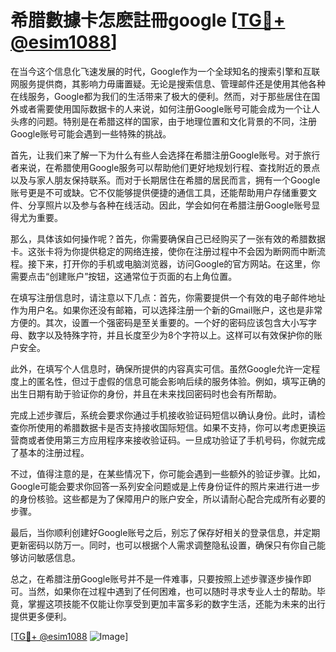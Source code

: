 # 希腊數據卡怎麽註冊google [[TG💪+ @esim1088](https://t.me/s/esim1088)]

在当今这个信息化飞速发展的时代，Google作为一个全球知名的搜索引擎和互联网服务提供商，其影响力毋庸置疑。无论是搜索信息、管理邮件还是使用其他各种在线服务，Google都为我们的生活带来了极大的便利。然而，对于那些居住在国外或者需要使用国际数据卡的人来说，如何注册Google账号可能会成为一个让人头疼的问题。特别是在希腊这样的国家，由于地理位置和文化背景的不同，注册Google账号可能会遇到一些特殊的挑战。

首先，让我们来了解一下为什么有些人会选择在希腊注册Google账号。对于旅行者来说，在希腊使用Google服务可以帮助他们更好地规划行程、查找附近的景点以及与家人朋友保持联系。而对于长期居住在希腊的居民而言，拥有一个Google账号更是不可或缺。它不仅能够提供便捷的通信工具，还能帮助用户存储重要文件、分享照片以及参与各种在线活动。因此，学会如何在希腊注册Google账号显得尤为重要。

那么，具体该如何操作呢？首先，你需要确保自己已经购买了一张有效的希腊数据卡。这张卡将为你提供稳定的网络连接，使你在注册过程中不会因为断网而中断流程。接下来，打开你的手机或电脑浏览器，访问Google的官方网站。在这里，你需要点击“创建账户”按钮，这通常位于页面的右上角位置。

在填写注册信息时，请注意以下几点：首先，你需要提供一个有效的电子邮件地址作为用户名。如果你还没有邮箱，可以选择注册一个新的Gmail账户，这也是非常方便的。其次，设置一个强密码是至关重要的。一个好的密码应该包含大小写字母、数字以及特殊字符，并且长度至少为8个字符以上。这样可以有效保护你的账户安全。

此外，在填写个人信息时，确保所提供的内容真实可信。虽然Google允许一定程度上的匿名性，但过于虚假的信息可能会影响后续的服务体验。例如，填写正确的出生日期有助于验证你的身份，并且在未来找回密码时也会有所帮助。

完成上述步骤后，系统会要求你通过手机接收验证码短信以确认身份。此时，请检查你所使用的希腊数据卡是否支持接收国际短信。如果不支持，你可以考虑更换运营商或者使用第三方应用程序来接收验证码。一旦成功验证了手机号码，你就完成了基本的注册过程。

不过，值得注意的是，在某些情况下，你可能会遇到一些额外的验证步骤。比如，Google可能会要求你回答一系列安全问题或是上传身份证件的照片来进行进一步的身份核验。这些都是为了保障用户的账户安全，所以请耐心配合完成所有必要的步骤。

最后，当你顺利创建好Google账号之后，别忘了保存好相关的登录信息，并定期更新密码以防万一。同时，也可以根据个人需求调整隐私设置，确保只有你自己能够访问敏感信息。

总之，在希腊注册Google账号并不是一件难事，只要按照上述步骤逐步操作即可。当然，如果你在过程中遇到了任何困难，也可以随时寻求专业人士的帮助。毕竟，掌握这项技能不仅能让你享受到更加丰富多彩的数字生活，还能为未来的出行提供更多便利。

[[TG💪+ @esim1088](https://t.me/s/esim1088) ![Image](https://i.postimg.cc/4NQfJmqS/Snipaste-2025-05-13-00-14-12.png)]